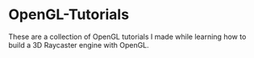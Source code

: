 # OpenGL-Tutorials
These are a collection of OpenGL tutorials I made while learning how to build a 3D Raycaster engine with OpenGL.

